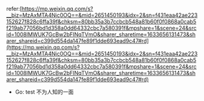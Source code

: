 refer:[https://mp.weixin.qq.com/s?__biz=MzAxMTA4Njc0OQ==&mid=2651450193&idx=2&sn=f431eaa42ae223152627f828c6ffa39f&chksm=80bb35a3b7ccbcb548a81b60f0f0868a0cab5f219ab77056bd1d358a0dd64332cbc7a580391f&mpshare=1&scene=24&srcid=1008lMWUK7GcBw2bFINqTVmO&sharer_sharetime=1633656131473&sharer_shareid=c399d554da147fe89f1dde693ead9c47#rd](https://mp.weixin.qq.com/s?__biz=MzAxMTA4Njc0OQ==&mid=2651450193&idx=2&sn=f431eaa42ae223152627f828c6ffa39f&chksm=80bb35a3b7ccbcb548a81b60f0f0868a0cab5f219ab77056bd1d358a0dd64332cbc7a580391f&mpshare=1&scene=24&srcid=1008lMWUK7GcBw2bFINqTVmO&sharer_sharetime=1633656131473&sharer_shareid=c399d554da147fe89f1dde693ead9c47#rd)


- Go: test 不为人知的一面